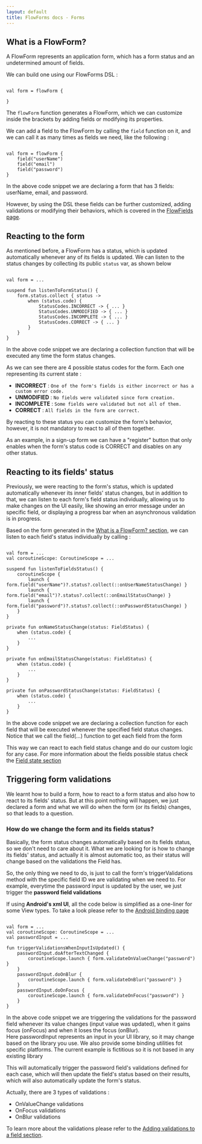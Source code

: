 ```yaml
---
layout: default
title: FlowForms docs - Forms
---
```


## What is a FlowForm?

A FlowForm represents an application form, which has a form status and an undetermined amount of fields. 

We can build one using our FlowForms DSL : 

<pre><code class="kotlin">
val form = flowForm {

}
</code></pre>

The `flowForm` function generates a FlowForm, which we can customize inside the brackets by adding fields or modifying its properties.

We can add a field to the FlowForm by calling the `field` function on it, and we can call it as many times as fields we need, like the following :

<pre><code class="kotlin">
val form = flowForm {
    field("userName")
    field("email")
    field("password")
}
</code></pre>
<p class="comment">In the above code snippet we are declaring a form that has 3 fields: userName, email, and password.</p>

However, by using the DSL these fields can be further customized, adding validations or modifying their behaviors, which is covered in the [FlowFields page](FlowField).

## Reacting to the form

As mentioned before, a FlowForm has a status, which is updated automatically whenever any of its fields is updated. We can listen to the status changes by collecting its public `status` var, as shown below

<pre><code class="kotlin">
val form = ...

suspend fun listenToFormStatus() {
    form.status.collect { status ->
        when (status.code) {
            StatusCodes.INCORRECT -> { ... }
            StatusCodes.UNMODIFIED -> { ... }
            StatusCodes.INCOMPLETE -> { ... }
            StatusCodes.CORRECT -> { ... }
        }
    }
}
</code></pre>
<p class="comment">In the above code snippet we are declaring a collection function that will be executed any time the form status changes.</p>

As we can see there are 4 possible status codes for the form. Each one representing its current state :

 - **INCORRECT** : `One of the form's fields is either incorrect or has a custom error code.`
 - **UNMODIFIED** : `No fields were validated since form creation.`
 - **INCOMPLETE** : `Some fields were validated but not all of them.`
 - **CORRECT** : `All fields in the form are correct.`

 By reacting to these status you can customize the form's behavior, however, it is not mandatory to react to all of them together.

<p class="comment">As an example, in a sign-up form we can have a "register" button that only enables when the form's status code is CORRECT and disables on any other status.</p>

## Reacting to its fields' status

Previously, we were reacting to the form's status, which is updated automatically whenever its inner fields' status changes, but in addition to that, we can listen to each form's field status individually, allowing us to make changes on the UI easily, like showing an error message under an specific field, or displaying a progress bar when an asynchronous validation is in progress.

Based on the form generated in the [What is a FlowForm? section](#what-is-a-flowform), we can listen to each field's status individually by calling :

<pre><code class="kotlin">
val form = ...
val coroutineScope: CoroutineScope = ...

suspend fun listenToFieldsStatus() {
    coroutineScope {
        launch { form.field("userName")?.status?.collect(::onUserNameStatusChange) }
        launch { form.field("email")?.status?.collect(::onEmailStatusChange) }
        launch { form.field("password")?.status?.collect(::onPasswordStatusChange) }
    }
}

private fun onNameStatusChange(status: FieldStatus) {
    when (status.code) {
        ...
    }
}

private fun onEmailStatusChange(status: FieldStatus) {
    when (status.code) {
        ...
    }
}

private fun onPasswordStatusChange(status: FieldStatus) {
    when (status.code) {
        ...
    }
}
</code></pre>
<p class="comment">In the above code snippet we are declaring a collection function for each field that will be executed whenever the specified field status changes.<br>
Notice that we call the field(...) function to get each field from the form</p>

This way we can react to each field status change and do our custom logic for any case. For more information about the fields possible status check the [Field state section](FlowField#field-state)

## Triggering form validations

We learnt how to build a form, how to react to a form status and also how to react to its fields' status. But at this point nothing will happen, we just declared a form and what we will do when the form (or its fields) changes, so that leads to a question.

### How do we change the form and its fields status?

Basically, the form status changes automatically based on its fields status, so we don't need to care about it. What we are looking for is how to change its fields' status, and actually it is almost automatic too, as their status will change based on the validations the Field has.

So, the only thing we need to do, is just to call the form's triggerValidations method with the specific field ID we are validating when we need to. 
For example, everytime the password input is updated by the user, we just trigger the **password field validations**

<div class="rs-row comment"> 
    <i class="comment-icon fa-solid fa-circle-info"></i> 
    <div class="comment">
        If using <b>Android's xml UI</b>, all the code below is simplified as a one-liner for some View types. To take a look please refer to the <a href="../android-utils/Binding">Android binding page</a>
    </div>
</div>
    
<pre><code class="kotlin">
val form = ...
val coroutineScope: CoroutineScope = ...
val passwordInput = ...

fun triggerValidationsWhenInputIsUpdated() {
    passwordInput.doAfterTextChanged {
        coroutineScope.launch { form.validateOnValueChange("password") }
    }
    passwordInput.doOnBlur {
        coroutineScope.launch { form.validateOnBlur("password") }
    }
    passwordInput.doOnFocus {
        coroutineScope.launch { form.validateOnFocus("password") }
    }
}
</code></pre>
<p class="comment">In the above code snippet we are triggering the validations for the password field whenever its value changes (input value was updated), when it gains focus (onFocus) and when it loses the focus (onBlur). <br>
Here passwordInput represents an input in your UI library, so it may change based on the library you use. We also provide some binding utilities fot specific platforms. The current example is fictitious so it is not based in any existing library</p>

This will automatically trigger the password field's validations defined for each case, which will then update the field's status based on their results, which will also automatically update the form's status.

Actually, there are 3 types of validations : 

 * OnValueChange validations 
 * OnFocus validations
 * OnBlur validations

To learn more about the validations please refer to the [Adding validations to a field section](FlowField#adding-validations-to-a-field).
